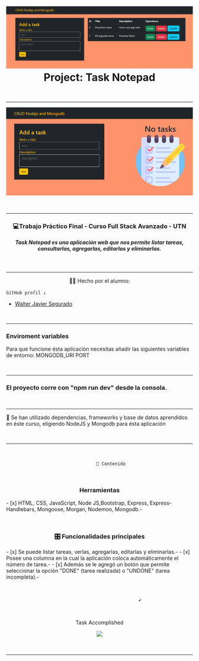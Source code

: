 
<div>
<h1 align="center"><img src="./src/public/img/task.png"> Project: Task Notepad</h1>
&nbsp;

---
<p><img src="./src/public/img/no_task.png""></p>
</div>
&nbsp;

---



 <h3 align="center"> 💻Trabajo Práctico Final - Curso Full Stack Avanzado - UTN</h3>
<h5 align="center">Task Notepad es una aplicación web que nos permite listar tareas, consultarlas, agregarlas, editarlas y eliminarlas.</h5>


&nbsp;

---

<p align="center">👩‍💻 Hecho  por el alumno:</p>

```GitHub profil ↓```
<ul>
        <li><a href="https://github.com/waltersegurado" target="_blank">Walter Javier Segurado</a></li>
</ul>
&nbsp;

---
### Enviroment variables
Para que funcione ésta aplicación necesitas añadir las siguientes variables de entorno:
MONGODB_URI 
PORT

&nbsp;

---
### El proyecto corre con "npm run dev" desde la consola. 


&nbsp;

---
<p>💪 Se han utilizado dependencias, frameworks y base de datos   aprendidos en éste curso, eligiendo NodeJS y Mongodb para ésta aplicación</p>
&nbsp;

---

&nbsp;

``` 
                                  📝 Contenido
```
   
&nbsp;

<h3 align="center">Herramientas</h3>
- [x] HTML, CSS, JavaScript, Node JS,Bootstrap, Express, Express-Handlebars, Mongoose, Morgan, Nodemon, Mongodb.-


   
&nbsp;

<h3 align="center">🎛 Funcionalidades principales</h3>
- [x] Se puede listar tareas, verlas, agregarlas, editarlas y eliminarlas.-
- [x] Posee una columna en la cual la aplicación coloca automáticamente el número de tarea.-
- [x] Además se le agregó un botón que permite seleccionar la opción "DONE" (tarea realizada) o "UNDONE" (tarea incompleta).- 
&nbsp;

 
&nbsp;

``` 
                                                  ✔️
```
 
&nbsp;

<p align="center">Task Accomplished</p>
<p align="center"><img src="https://media.giphy.com/media/7JEPMRdfPLfq1sjZUJ/giphy-downsized-large.gif" width="300px"></p>
 
 
&nbsp;


---



































